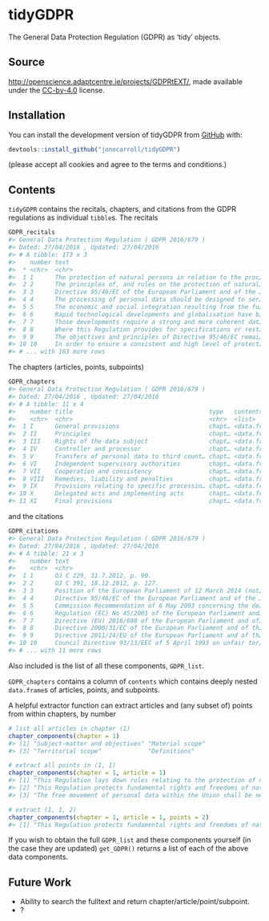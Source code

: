 
<!-- README.md is generated from README.Rmd. Please edit that file -->

# tidyGDPR

The General Data Protection Regulation (GDPR) as ‘tidy’ objects.

## Source

<http://openscience.adaptcentre.ie/projects/GDPRtEXT/>, made available
under the [CC-by-4.0](https://creativecommons.org/licenses/by/4.0/)
license.

## Installation

You can install the development version of tidyGDPR from
[GitHub](https://github.com/jonocarroll/tidyGDPR) with:

``` r
devtools::install_github("jonocarroll/tidyGDPR")
```

(please accept all cookies and agree to the terms and conditions.)

## Contents

`tidyGDPR` contains the recitals, chapters, and citations from the GDPR
regulations as individual `tibble`s. The recitals

``` r
GDPR_recitals
#> General Data Protection Regulation ( GDPR 2016/679 )
#> Dated: 27/04/2016 , Updated: 27/04/2016 
#> # A tibble: 173 x 3
#>    number text                                                       type 
#>  * <chr>  <chr>                                                      <chr>
#>  1 1      The protection of natural persons in relation to the proc… reci…
#>  2 2      The principles of, and rules on the protection of natural… reci…
#>  3 3      Directive 95/46/EC of the European Parliament and of the … reci…
#>  4 4      The processing of personal data should be designed to ser… reci…
#>  5 5      The economic and social integration resulting from the fu… reci…
#>  6 6      Rapid technological developments and globalisation have b… reci…
#>  7 7      Those developments require a strong and more coherent dat… reci…
#>  8 8      Where this Regulation provides for specifications or rest… reci…
#>  9 9      The objectives and principles of Directive 95/46/EC remai… reci…
#> 10 10     In order to ensure a consistent and high level of protect… reci…
#> # ... with 163 more rows
```

The chapters (articles, points, subpoints)

``` r
GDPR_chapters
#> General Data Protection Regulation ( GDPR 2016/679 )
#> Dated: 27/04/2016 , Updated: 27/04/2016 
#> # A tibble: 11 x 4
#>    number title                                      type   contents      
#>    <chr>  <chr>                                      <chr>  <list>        
#>  1 I      General provisions                         chapt… <data.frame […
#>  2 II     Principles                                 chapt… <data.frame […
#>  3 III    Rights of the data subject                 chapt… <data.frame […
#>  4 IV     Controller and processor                   chapt… <data.frame […
#>  5 V      Transfers of personal data to third count… chapt… <data.frame […
#>  6 VI     Independent supervisory authorities        chapt… <data.frame […
#>  7 VII    Cooperation and consistency                chapt… <data.frame […
#>  8 VIII   Remedies, liability and penalties          chapt… <data.frame […
#>  9 IX     Provisions relating to specific processin… chapt… <data.frame […
#> 10 X      Delegated acts and implementing acts       chapt… <data.frame […
#> 11 XI     Final provisions                           chapt… <data.frame […
```

and the citations

``` r
GDPR_citations
#> General Data Protection Regulation ( GDPR 2016/679 )
#> Dated: 27/04/2016 , Updated: 27/04/2016 
#> # A tibble: 21 x 3
#>    number text                                                       type 
#>    <chr>  <chr>                                                      <chr>
#>  1 1      OJ C 229, 31.7.2012, p. 90.                                cita…
#>  2 2      OJ C 391, 18.12.2012, p. 127.                              cita…
#>  3 3      Position of the European Parliament of 12 March 2014 (not… cita…
#>  4 4      Directive 95/46/EC of the European Parliament and of the … cita…
#>  5 5      Commission Recommendation of 6 May 2003 concerning the de… cita…
#>  6 6      Regulation (EC) No 45/2001 of the European Parliament and… cita…
#>  7 7      Directive (EU) 2016/680 of the European Parliament and of… cita…
#>  8 8      Directive 2000/31/EC of the European Parliament and of th… cita…
#>  9 9      Directive 2011/24/EU of the European Parliament and of th… cita…
#> 10 10     Council Directive 93/13/EEC of 5 April 1993 on unfair ter… cita…
#> # ... with 11 more rows
```

Also included is the list of all these components, `GDPR_list`.

`GDPR_chapters` contains a column of `contents` which contains deeply
nested `data.frame`s of articles, points, and subpoints.

A helpful extractor function can extract articles and (any subset of)
points from within chapters, by number

``` r
# list all articles in chapter (1)
chapter_components(chapter = 1) 
#> [1] "Subject-matter and objectives" "Material scope"               
#> [3] "Territorial scope"             "Definitions"

# extract all points in (1, 1)
chapter_components(chapter = 1, article = 1) 
#> [1] "This Regulation lays down rules relating to the protection of natural persons with regard to the processing of personal data and rules relating to the free movement of personal data."                     
#> [2] "This Regulation protects fundamental rights and freedoms of natural persons and in particular their right to the protection of personal data."                                                              
#> [3] "The free movement of personal data within the Union shall be neither restricted nor prohibited for reasons connected with the protection of natural persons with regard to the processing of personal data."

# extract (1, 1, 2)
chapter_components(chapter = 1, article = 1, points = 2) 
#> [1] "This Regulation protects fundamental rights and freedoms of natural persons and in particular their right to the protection of personal data."
```

If you wish to obtain the full `GDPR_list` and these components yourself
(in the case they are updated) `get_GDPR()` returns a list of each of
the above data components.

## Future Work

  - Ability to search the fulltext and return
    chapter/article/point/subpoint.
  - ?
